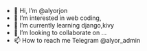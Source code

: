 - 👋 Hi, I’m @alyorjon
- 👀 I’m interested in web coding,
- 🌱 I’m currently learning django,kivy
- 💞️ I’m looking to collaborate on ...
- 📫 How to reach me Telegram @alyor_admin

<!---
alyorjon/alyorjon is a ✨ special ✨ repository because its `README.md` (this file) appears on your GitHub profile.
You can click the Preview link to take a look at your changes.
--->
